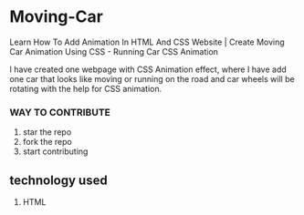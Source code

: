 # Moving-Car
Learn How To Add Animation In HTML And CSS Website | Create Moving Car Animation Using CSS - Running Car CSS Animation

I have created one webpage with CSS Animation effect, where I have add one car that looks like moving or running on the road and car wheels will be rotating with the help for CSS animation.

### WAY TO CONTRIBUTE
1. star the repo
2. fork the repo
3. start contributing
## technology used
1. HTML

